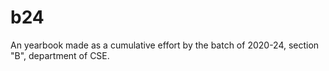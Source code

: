 # b24
An yearbook made as a cumulative effort by the batch of 2020-24, section "B", department of CSE.
